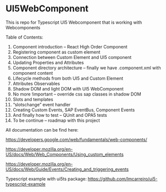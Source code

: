 # UI5WebComponent

This is repo for Typescript UI5 Webcomponent that is working with Webcomponents

Table of Contents:
1. Component introduction – React High Order Component
2. Registering component as custom element
3. Connection between Custom Element and UI5 component
4. Updating Properties and Attributes
5. Component directory architecture – finally we have .component.xml with component content
6. Lifecycle methods from both UI5 and Custom Element
7. Attributes Observables
8. Shadow DOM and light DOM with UI5 WebComponent
9. No more !important – override css sap classes in shadow DOM
10. Slots and templates
11. “slotschange” event handler
12. Creating Custom Events, SAP EventBus, Component Events
13. And finally how to test – QUnit and OPA5 tests
14. To be continue – roadmap with this project

All documentation can be find here:

https://developers.google.com/web/fundamentals/web-components/

https://developer.mozilla.org/en-US/docs/Web/Web_Components/Using_custom_elements

https://developer.mozilla.org/en-US/docs/Web/Guide/Events/Creating_and_triggering_events


Typescript example with ui5ts package:
https://github.com/lmcarreiro/ui5-typescript-example
